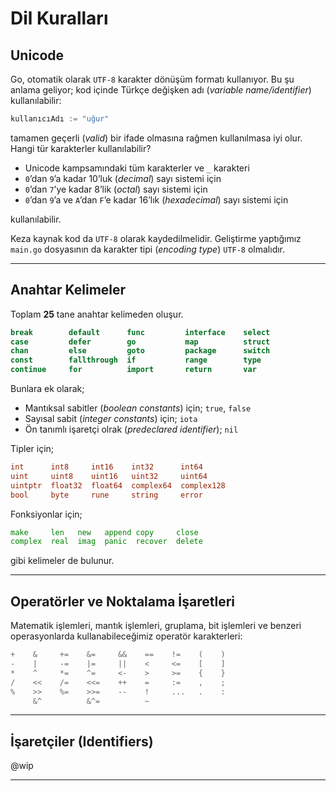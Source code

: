 # Dil Kuralları

## Unicode

Go, otomatik olarak `UTF-8` karakter dönüşüm formatı kullanıyor. Bu şu anlama
geliyor; kod içinde Türkçe değişken adı (*variable name/identifier*)
kullanılabilir:

```go
kullanıcıAdı := "uğur"
```

tamamen geçerli (*valid*) bir ifade olmasına rağmen kullanılmasa iyi olur. Hangi
tür karakterler kullanılabilir?

- Unicode kampsamındaki tüm karakterler ve `_` karakteri
- `0`’dan `9`’a kadar 10’luk (*decimal*) sayı sistemi için
- `0`’dan `7`’ye kadar 8’lik (*octal*) sayı sistemi için
- `0`’dan `9`’a ve `A`’dan `F`’e kadar 16’lık (*hexadecimal*) sayı sistemi için

kullanılabilir.

Keza kaynak kod da `UTF-8` olarak kaydedilmelidir. Geliştirme yaptığımız `main.go`
dosyasının da karakter tipi (*encoding type*) `UTF-8` olmalıdır.

---

## Anahtar Kelimeler

Toplam **25** tane anahtar kelimeden oluşur.

```go
break        default      func         interface    select
case         defer        go           map          struct
chan         else         goto         package      switch
const        fallthrough  if           range        type
continue     for          import       return       var
```

Bunlara ek olarak;

- Mantıksal sabitler (*boolean constants*) için; `true`, `false`
- Sayısal sabit (*integer constants*) için; `iota`
- Ön tanımlı işaretçi olrak (*predeclared identifier*); `nil`

Tipler için;

```go
int      int8     int16    int32      int64
uint     uint8    uint16   uint32     uint64
uintptr  float32  float64  complex64  complex128
bool     byte     rune     string     error
```

Fonksiyonlar için;

```go
make     len   new   append copy     close
complex  real  imag  panic  recover  delete
```

gibi kelimeler de bulunur.

---

## Operatörler ve Noktalama İşaretleri

Matematik işlemleri, mantık işlemleri, gruplama, bit işlemleri ve benzeri
operasyonlarda kullanabileceğimiz operatör karakterleri:

```go
+    &     +=    &=     &&    ==    !=    (    )
-    |     -=    |=     ||    <     <=    [    ]
*    ^     *=    ^=     <-    >     >=    {    }
/    <<    /=    <<=    ++    =     :=    ,    ;
%    >>    %=    >>=    --    !     ...   .    :
     &^          &^=          ~
```

---

## İşaretçiler (Identifiers)

@wip

---
